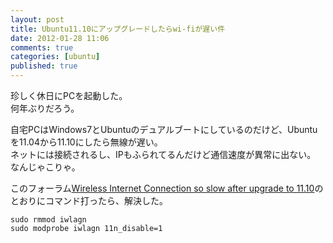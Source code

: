 ```yaml
---
layout: post
title: Ubuntu11.10にアップグレードしたらwi-fiが遅い件
date: 2012-01-28 11:06
comments: true
categories: [ubuntu]
published: true
---
```




珍しく休日にPCを起動した。  
何年ぶりだろう。  
  
自宅PCはWindows7とUbuntuのデュアルブートにしているのだけど、Ubuntuを11.04から11.10にしたら無線が遅い。  
ネットには接続されるし、IPもふられてるんだけど通信速度が異常に出ない。  
なんじゃこりゃ。  
  
このフォーラム[Wireless Internet Connection so slow after upgrade to
11.10](http://askubuntu.com/questions/73523/wireless-internet-connection-so-slow-after-upgrade-to-11-10)のとおりにコマンド打ったら、解決した。  

    sudo rmmod iwlagn
    sudo modprobe iwlagn 11n_disable=1


